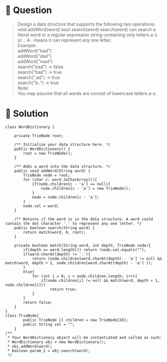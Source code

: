 # :crystal_ball: Question

> Design a data structure that supports the following two operations:
> void addWord(word)
> bool search(word)
> search(word) can search a literal word or a regular expression string containing only letters a-z or .. A . means it can represent any one letter.  
> Example:  
> addWord("bad")  
> addWord("dad")  
> addWord("mad")  
> search("pad") -> false  
> search("bad") -> true  
> search(".ad") -> true  
> search("b..") -> true  
> Note:  
> You may assume that all words are consist of lowercase letters a-z.  

# :dragon: Solution
```
class WordDictionary {

    private TrieNode root; 

    /** Initialize your data structure here. */
    public WordDictionary() {
        root = new TrieNode();
    }

    /** Adds a word into the data structure. */
    public void addWord(String word) {
        TrieNode node = root;
        for (char c: word.toCharArray()){
            if(node.children[c - 'a'] == null){
                node.children[c - 'a'] = new TrieNode();
            }
            node = node.children[c - 'a'];
        }
        node.val = word;
    }

    /** Returns if the word is in the data structure. A word could contain the dot character '.' to represent any one letter. */
    public boolean search(String word) {
        return match(word, 0, root);
    }

    private boolean match(String word, int depth, TrieNode node){
        if(depth == word.length()) return !node.val.equals("");
        if(word.charAt(depth) != '.'){
            return (node.children[word.charAt(depth) - 'a'] != null && match(word, depth + 1, node.children[word.charAt(depth) - 'a'] ));
        }
        else{
            for (int i = 0; i < node.children.length; i++){
                if(node.children[i] != null && match(word, depth + 1, node.children[i]))
                    return true;
            }
        }
        return false;
    }
}
class TrieNode{
        public TrieNode [] children = new TrieNode[26];
        public String val = "";
    }
/**
 * Your WordDictionary object will be instantiated and called as such:
 * WordDictionary obj = new WordDictionary();
 * obj.addWord(word);
 * boolean param_2 = obj.search(word);
 */
```
